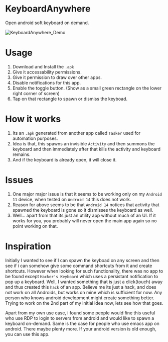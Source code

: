 # KeyboardAnywhere
Open android soft keyboard on demand.

![KeyboardAnywhere_Demo](https://github.com/user-attachments/assets/38e0f16c-45cc-4f14-b7a7-15fc16e4d72e)


# Usage
1. Download and Install the `.apk`
2. Give it accessability permissions.
3. Give it permission to draw over other apps.
4. Disable notifications for this app.
5. Enable the toggle button. (Show as a small green rectangle on the lower right corner of screen)
6. Tap on that rectangle to spawn or dismiss the keyboad.

# How it works
1. Its an `.apk` generated from another app called `Tasker` used for automation purposes.
2. Idea is that, this spawns an invisible `Activity` and then summons the keyboard and then immediately after that kills the activity and keyboard remains.
3. And if the keyboard is already open, it will close it.

# Issues
1. One major major issue is that it seems to be working only on my `Android 11` device, when tested on `Android 14` this does not work.
2. Reason for above seems to be that `Android 14` notices that activity that spawned the keyboard is gone so it dismisses the keyboard as well.
3. Well... apart from that its just an utility app without much of an UI. If it works for you, you probably will never open the main app again so no point working on that.

# Inspiration
Initially I wanted to see if I can spawn the keyboad on any screen and then see if i can somehow give some command shortcuts from it and create shortcuts. However when looking for such functionality, there was no app to be found except `Hacker's Keyboard` which uses a persistant notification to pop up a keyboard. Well, I wanted something that is just a click(touch) away and thus created this `hack` of an app. Believe me its just a hack, and does not work on all Androids, but works on mine which is sufficient for now. Any person who knows android development might create something better. Trying to work on the 2nd part of my initial idea now, lets see how that goes.

Apart from my own use case, i found some people would fine this useful who use RDP to login to servers from android and would like to spawn a keyboard on-demand. Same is the case for people who use emacs app on android. There maybe plenty more. If your android version is old enough, you can use this app. 

